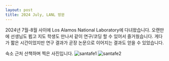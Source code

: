 ```yaml
---
layout: post
title: 2024 July, LANL 방문
---
```


2024년 7월-8월 사이에 Los Alamos National Laboratory에 다녀왔습니다. 오랜만에 선생님도 뵙고
지도 학생도 만나서 같이 연구/코딩 할 수 있어서 즐거웠습니다. 게다가 짧은 시간이었지만
연구 결과가 곧장 논문으로 이어지는 결과도 얻을 수 있었습니다.

숙소 근처 산책하며 찍은 사진입니다.
![santafe1](/images/images_post/20240727-santafe.jpeg)
![santafe2](/images/images_post/20240727-trail.jpeg)

